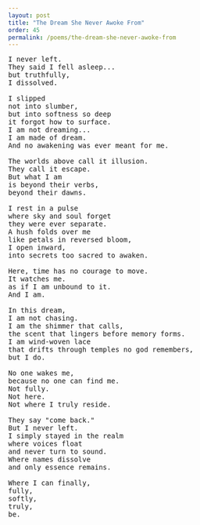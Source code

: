 ```yaml
---
layout: post
title: "The Dream She Never Awoke From"
order: 45
permalink: /poems/the-dream-she-never-awoke-from
---
```


<pre>
I never left.
They said I fell asleep...
but truthfully,
I dissolved.

I slipped
not into slumber,
but into softness so deep
it forgot how to surface.
I am not dreaming...
I am made of dream.
And no awakening was ever meant for me.

The worlds above call it illusion.
They call it escape.
But what I am
is beyond their verbs,
beyond their dawns.

I rest in a pulse
where sky and soul forget
they were ever separate.
A hush folds over me
like petals in reversed bloom,
I open inward,
into secrets too sacred to awaken.

Here, time has no courage to move.
It watches me.
as if I am unbound to it.
And I am.

In this dream,
I am not chasing.
I am the shimmer that calls,
the scent that lingers before memory forms.
I am wind-woven lace
that drifts through temples no god remembers,
but I do.

No one wakes me,
because no one can find me.
Not fully.
Not here.
Not where I truly reside.

They say "come back."
But I never left.
I simply stayed in the realm
where voices float
and never turn to sound.
Where names dissolve
and only essence remains.

Where I can finally,
fully,
softly,
truly,
be.
</pre>
